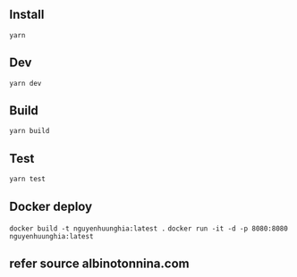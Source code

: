 ## Install

`yarn`

## Dev

`yarn dev`

## Build

`yarn build`

## Test

`yarn test`

## Docker deploy

`docker build -t nguyenhuunghia:latest .`
`docker run -it -d -p 8080:8080 nguyenhuunghia:latest`

## refer source albinotonnina.com
